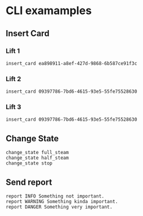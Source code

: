 # CLI examamples

## Insert Card

### Lift 1

```
insert_card ea898911-a8ef-427d-9868-6b587ce91f3c
```

### Lift 2

```
insert_card 09397786-7bd6-4615-93e5-55fe75528630
```

### Lift 3

```
insert_card 09397786-7bd6-4615-93e5-55fe75528630
```

## Change State

```
change_state full_steam
change_state half_steam
change_state stop
```

## Send report

```
report INFO Something not important.
report WARNING Something kinda important.
report DANGER Something very important.
```
